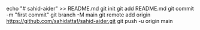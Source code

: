 echo "# sahid-aider" >> README.md
git init
git add README.md
git commit -m "first commit"
git branch -M main
git remote add origin https://github.com/sahidattaf/sahid-aider.git
git push -u origin main
